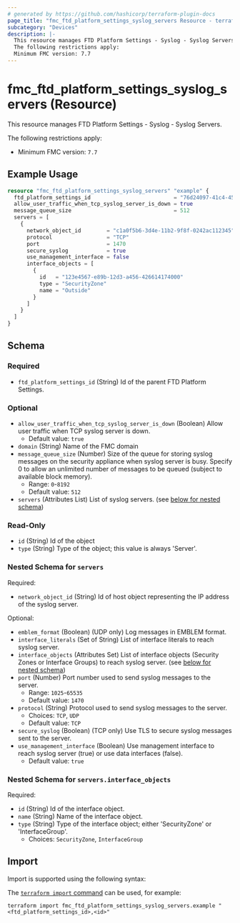 ```yaml
---
# generated by https://github.com/hashicorp/terraform-plugin-docs
page_title: "fmc_ftd_platform_settings_syslog_servers Resource - terraform-provider-fmc"
subcategory: "Devices"
description: |-
  This resource manages FTD Platform Settings - Syslog - Syslog Servers.
  The following restrictions apply:
  Minimum FMC version: 7.7
---
```


# fmc_ftd_platform_settings_syslog_servers (Resource)

This resource manages FTD Platform Settings - Syslog - Syslog Servers.

The following restrictions apply:
  - Minimum FMC version: `7.7`

## Example Usage

```terraform
resource "fmc_ftd_platform_settings_syslog_servers" "example" {
  ftd_platform_settings_id                          = "76d24097-41c4-4558-a4d0-a8c07ac08470"
  allow_user_traffic_when_tcp_syslog_server_is_down = true
  message_queue_size                                = 512
  servers = [
    {
      network_object_id        = "c1a0f5b6-3d4e-11b2-9f8f-0242ac112345"
      protocol                 = "TCP"
      port                     = 1470
      secure_syslog            = true
      use_management_interface = false
      interface_objects = [
        {
          id   = "123e4567-e89b-12d3-a456-426614174000"
          type = "SecurityZone"
          name = "Outside"
        }
      ]
    }
  ]
}
```

<!-- schema generated by tfplugindocs -->
## Schema

### Required

- `ftd_platform_settings_id` (String) Id of the parent FTD Platform Settings.

### Optional

- `allow_user_traffic_when_tcp_syslog_server_is_down` (Boolean) Allow user traffic when TCP syslog server is down.
  - Default value: `true`
- `domain` (String) Name of the FMC domain
- `message_queue_size` (Number) Size of the queue for storing syslog messages on the security appliance when syslog server is busy. Specify 0 to allow an unlimited number of messages to be queued (subject to available block memory).
  - Range: `0`-`8192`
  - Default value: `512`
- `servers` (Attributes List) List of syslog servers. (see [below for nested schema](#nestedatt--servers))

### Read-Only

- `id` (String) Id of the object
- `type` (String) Type of the object; this value is always 'Server'.

<a id="nestedatt--servers"></a>
### Nested Schema for `servers`

Required:

- `network_object_id` (String) Id of host object representing the IP address of the syslog server.

Optional:

- `emblem_format` (Boolean) (UDP only) Log messages in EMBLEM format.
- `interface_literals` (Set of String) List of interface literals to reach syslog server.
- `interface_objects` (Attributes Set) List of interface objects (Security Zones or Interface Groups) to reach syslog server. (see [below for nested schema](#nestedatt--servers--interface_objects))
- `port` (Number) Port number used to send syslog messages to the server.
  - Range: `1025`-`65535`
  - Default value: `1470`
- `protocol` (String) Protocol used to send syslog messages to the server.
  - Choices: `TCP`, `UDP`
  - Default value: `TCP`
- `secure_syslog` (Boolean) (TCP only) Use TLS to secure syslog messages sent to the server.
- `use_management_interface` (Boolean) Use management interface to reach syslog server (true) or use data interfaces (false).
  - Default value: `true`

<a id="nestedatt--servers--interface_objects"></a>
### Nested Schema for `servers.interface_objects`

Required:

- `id` (String) Id of the interface object.
- `name` (String) Name of the interface object.
- `type` (String) Type of the interface object; either 'SecurityZone' or 'InterfaceGroup'.
  - Choices: `SecurityZone`, `InterfaceGroup`

## Import

Import is supported using the following syntax:

The [`terraform import` command](https://developer.hashicorp.com/terraform/cli/commands/import) can be used, for example:

```shell
terraform import fmc_ftd_platform_settings_syslog_servers.example "<ftd_platform_settings_id>,<id>"
```
